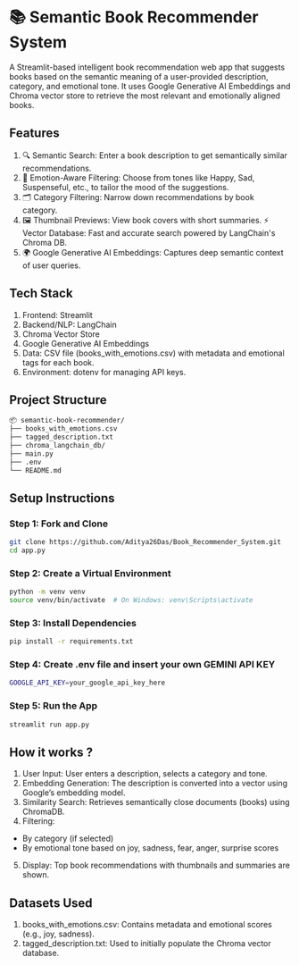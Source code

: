 
# 📚 Semantic Book Recommender System
A Streamlit-based intelligent book recommendation web app that suggests books based on the semantic meaning of a user-provided description, category, and emotional tone. It uses Google Generative AI Embeddings and Chroma vector store to retrieve the most relevant and emotionally aligned books.



## Features

1. 🔍 Semantic Search: Enter a book description to get semantically similar recommendations.
2. 🧠 Emotion-Aware Filtering: Choose from tones like Happy, Sad, Suspenseful, etc., to tailor the mood of the suggestions.
3. 🗂️ Category Filtering: Narrow down recommendations by book category.
4. 🖼️ Thumbnail Previews: View book covers with short summaries.
⚡ Vector Database: Fast and accurate search powered by LangChain's Chroma DB.
5. 🌍 Google Generative AI Embeddings: Captures deep semantic context of user queries.


## Tech Stack
1. Frontend: Streamlit
2. Backend/NLP: LangChain
3. Chroma Vector Store
4. Google Generative AI Embeddings
5. Data: CSV file (books_with_emotions.csv) with metadata and emotional tags for each book.
6. Environment: dotenv for managing API keys.


## Project Structure

```bash
📦 semantic-book-recommender/
├── books_with_emotions.csv
├── tagged_description.txt
├── chroma_langchain_db/
├── main.py
├── .env
└── README.md
```


## Setup Instructions

### Step 1: Fork and Clone

```bash
git clone https://github.com/Aditya26Das/Book_Recommender_System.git
cd app.py
```

### Step 2: Create a Virtual Environment

```bash
python -m venv venv
source venv/bin/activate  # On Windows: venv\Scripts\activate
```

### Step 3: Install Dependencies

```bash
pip install -r requirements.txt
```

### Step 4: Create .env file and insert your own GEMINI API KEY

```bash
GOOGLE_API_KEY=your_google_api_key_here
```

### Step 5: Run the App

```bash
streamlit run app.py
```
## How it works ?

1. User Input: User enters a description, selects a category and tone.
2. Embedding Generation: The description is converted into a vector using Google’s embedding model.
3. Similarity Search: Retrieves semantically close documents (books) using ChromaDB.
4. Filtering:
- By category (if selected)
- By emotional tone based on joy, sadness, fear, anger, surprise scores
5. Display: Top book recommendations with thumbnails and summaries are shown.


## Datasets Used

1. books_with_emotions.csv: Contains metadata and emotional scores (e.g., joy, sadness).
2. tagged_description.txt: Used to initially populate the Chroma vector database.